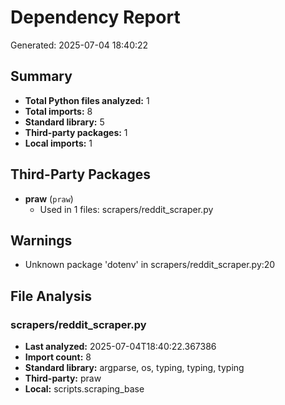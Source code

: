 # Dependency Report
Generated: 2025-07-04 18:40:22

## Summary
- **Total Python files analyzed:** 1
- **Total imports:** 8
- **Standard library:** 5
- **Third-party packages:** 1
- **Local imports:** 1

## Third-Party Packages
- **praw** (`praw`)
  - Used in 1 files: scrapers/reddit_scraper.py

## Warnings
- Unknown package 'dotenv' in scrapers/reddit_scraper.py:20

## File Analysis
### scrapers/reddit_scraper.py
- **Last analyzed:** 2025-07-04T18:40:22.367386
- **Import count:** 8
- **Standard library:** argparse, os, typing, typing, typing
- **Third-party:** praw
- **Local:** scripts.scraping_base
